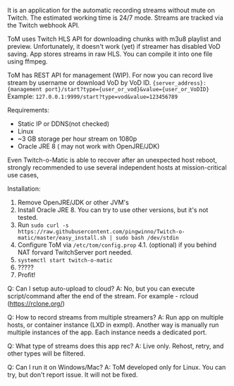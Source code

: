 It is an application for the automatic recording streams without mute on Twitch. The estimated working time is 24/7  mode. Streams are tracked via the Twitch webhook API.

ToM uses Twitch HLS API for downloading chunks with m3u8 playlist and preview. Unfortunately, it doesn't work (yet) if streamer has disabled VoD saving. App stores streams in raw HLS. You can compile it into one file using ffmpeg. 

ToM has REST API for management (WIP). For now you can record live stream by username or download VoD by VoD ID. 
```{server_address}:{management port}/start?type={user_or_vod}&value={user_or_VoDID}```
Example: ```127.0.0.1:9999/start?type=vod&value=123456789```

Requirements:
* Static IP or DDNS(not checked)
* Linux
* ~3 GB storage per hour stream on 1080p
* Oracle JRE 8 ( may not work with OpenJRE/JDK)

Even Twitch-o-Matic is able to recover after an unexpected host reboot, strongly recommended to use several independent hosts at mission-critical use cases,

Installation:
1. Remove OpenJRE/JDK or other JVM's
2. Install Oracle JRE 8. You can try to use other versions, but it's not tested.
3. Run ```sudo curl -s https://raw.githubusercontent.com/pingwinno/Twitch-o-matic/master/easy_install.sh | sudo bash /dev/stdin ```
4. Configure ToM via ```/etc/tom/config.prop```
4.1. (optional) if you behind NAT forvard TwitchServer port needed.
5. ```systemctl start twitch-o-matic```
6. ?????
7. Profit!

Q: Can I setup auto-upload to cloud?
А: No, but you can execute script/command after the end of the stream.
For example - rcloud (https://rclone.org/)

Q: How to record streams from multiple streamers?
А: Run app on multiple hosts, or container instance (LXD in exmpl). Another way is manually run multiple instances of the app. Each instance needs a dedicated port.

Q: What type of streams does this app rec?
A: Live only. Rehost, retry, and other types will be filtered.

Q: Can I run it on Windows/Mac?
A: ToM developed only for Linux. You can try, but don't report issue. It will not be fixed.
